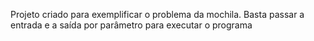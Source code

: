 Projeto criado para exemplificar o problema da mochila.
Basta passar a entrada e a saída por parâmetro para executar o programa
